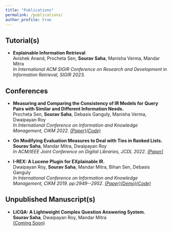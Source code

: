 ```yaml
---
title: "Publications"
permalink: /publications/
author_profile: true
---
```

## Tutorial(s)
* **Explainable Information Retrieval** <br>
 Avishek Anand, Procheta Sen, **Sourav Saha**, Manisha Verma, Mandar Mitra <br>
 <em> In International ACM SIGIR Conference on Research and Development in Information Retrieval, SIGIR 2023. </em>

## Conferences

* **Measuring and Comparing the Consistency of IR Models for Query Pairs with Similar and Different Information Needs.** <br>
 Procheta Sen, **Sourav Saha**, Debasis Ganguly, Manisha Verma, Dwaipayan Roy <br>
 <em>In International Conference on Information and Knowledge Management, CIKM 2022. 
 [(Paper)](https://dl.acm.org/doi/abs/10.1145/3511808.3557637)[(Code)](https://github.com/procheta/IRTrustEvaluator) </em>

* **On Modifying Evaluation Measures to Deal with Ties in Ranked Lists.** <br>
 **Sourav Saha**, Mandar Mitra, Dwaipayan Roy <br> 
 <em>In ACM/IEEE Joint Conference on Digital Libraries, JCDL 2022. 
  [(Paper)](https://dl.acm.org/doi/10.1145/3529372.3533291) </em> 

* **I-REX: A Lucene Plugin for EXplainable IR.** <br>
  Dwaipayan Roy, **Sourav Saha**, Mandar Mitra, Bihan Sen, Debasis Ganguly <br>
  <em>In International Conference on Information and Knowledge Management, CIKM 2019. pp:2949--2952. 
[(Paper)](https://dl.acm.org/doi/10.1145/3357384.3357859)[(Demo)](https://youtu.be/UkFjH6AG3d0)[(Code)](https://github.com/souravsaha/I-REX) </em>


## Unpublished Manuscript(s)

* **LiCQA: A Lightweight Complex Question Answering System.** <br>
 **Sourav Saha**, Dwaipayan Roy, Mandar Mitra   <br>
 [(Coming Soon)]()
